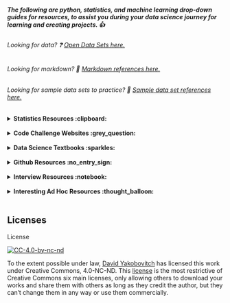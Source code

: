 ##### The following are python, statistics, and machine learning drop-down guides for resources, to assist you during your data science journey for learning and creating projects.  :thumbsup:

<p style="text-align: center;">

###### Looking for data? :question: [Open Data Sets here.](https://github.com/davidyakobovitch/open_data_sets)
</p>

<p style="text-align: center;">

###### Looking for markdown? :notebook_with_decorative_cover: [Markdown references here.](https://github.com/davidyakobovitch/markdown_reference)
</p>

<p style="text-align: center;">

###### Looking for sample data sets to practice? :file_folder: [Sample data set references here.](https://github.com/davidyakobovitch/sample_data_sets)
</p>

<details>
  <summary><strong>Statistics Resources :clipboard:</strong></summary>

1. [Intro to Stats Learning](http://www-bcf.usc.edu/~gareth/ISL/)
2. [Fundamental Statistics](https://sites.google.com/site/fundamentalstatistics/chapter1)
3. [Online Stats](http://onlinestatbook.com/2/)
4. [Practical Statistics](https://www.amazon.com/Practical-Statistics-Data-Scientists-Essential/dp/1491952962/ref=sr_1_4?ie=UTF8&qid=1521666554&sr=8-4&keywords=statistics)
5. [Stats in Nutshell](https://www.amazon.com/Statistics-Nutshell-Desktop-Quick-Reference/dp/1449316824/ref=sr_1_2?ie=UTF8&qid=1521666535&sr=8-2&keywords=stats+nutshell)
</details>
<br>
<details>
  <summary><strong>Code Challenge Websites :grey_question:</strong></summary>
  
1. [Code Wars](https://www.codewars.com/)
2. [Hacker Rank](https://www.hackerrank.com/)
3. [Project Euler](https://projecteuler.net/)
</details>
<br>
<details>
  <summary><strong>Data Science Textbooks :sparkles:</strong></summary>
  
1. [Data Analysis](https://www.amazon.com/Python-Data-Analysis-Wrangling-IPython/dp/1491957662/ref=sr_1_3?ie=UTF8&qid=1526338387&sr=8-3&keywords=python+data+analysis) and [Github Repo](https://github.com/wesm/pydata-book)
2. [Feature Engineering](https://www.amazon.com/Feature-Engineering-Made-Easy-Identify/dp/1787287602/ref=sr_1_1_sspa?ie=UTF8&qid=1526338359&sr=8-1-spons&keywords=feature+engineering&psc=1) and [Github Repo](https://github.com/divyasusarla/features)
3. [Machine Learning](https://www.amazon.com/Hands-Machine-Learning-Scikit-Learn-TensorFlow/dp/1491962291/ref=sr_1_1?ie=UTF8&qid=1526338338&sr=8-1&keywords=hands+on+machine+learning) and [Github Repo](https://github.com/ageron/handson-ml)
4. [Python Data Science Handbook](https://www.amazon.com/Python-Data-Science-Handbook-Essential/dp/1491912057/ref=sr_1_1?ie=UTF8&qid=1526338596&sr=8-1&keywords=python+data+science+handbook) and [Github Repo](https://github.com/jakevdp/PythonDataScienceHandbook)
5. [Introduction to ML/Deep Learning](https://www.amazon.com/Python-Machine-Learning-scikit-learn-TensorFlow-ebook/dp/B0742K7HYF/ref=sr_1_10?s=digital-text&ie=UTF8&qid=1527783430&sr=1-10&keywords=Natural+Language+Processing++Python) and [Github Repo](https://github.com/rasbt/python-machine-learning-book-2nd-edition)
6. [Deep Learning with Python](https://www.amazon.com/Deep-Learning-Python-Francois-Chollet/dp/1617294438/ref=sr_1_3?ie=UTF8&qid=1527956593&sr=8-3&keywords=deep+learning+with+python) and [Github Repo](https://github.com/fchollet/deep-learning-with-python-notebooks)
7. [Tensorflow Deep Learning Cookbook](https://www.amazon.com/TensorFlow-Deep-Learning-Cookbook-artificial-intelligence/dp/1788293592/ref=sr_1_1_sspa?ie=UTF8&qid=1527956778&sr=8-1-spons&keywords=TensorFlow+Deep+Learning+Cookbook&psc=1) and [Github Repo](https://github.com/agulli/tensorflowCookbook)
8. [Image Processing - Python](https://www.amazon.com/Machine-Learning-OpenCV-Intelligent-processing-ebook/dp/B0713QL4T3/ref=sr_1_6?ie=UTF8&qid=1527956819&sr=8-6&keywords=deep+learning+for+computer+vision+with+python) and [Github Repo](https://github.com/mbeyeler/opencv-machine-learning)
</details>

<br>
<details>
  <summary><strong>Github Resources :no_entry_sign:</strong></summary>

1. [Software Carpentry](http://swcarpentry.github.io/git-novice/)
2. [Github Lab](https://lab.github.com/)
3. [Toptal Git Tips](https://www.toptal.com/git/tips-and-practices)
4. [Advanced Git](https://www.toptal.com/git/the-advanced-git-guide)
5. [Atlassian Version Control](https://www.atlassian.com/git/tutorials/what-is-version-control)
</details>

<br>
<details>
  <summary><strong>Interview Resources :notebook:</strong></summary>

1. [Tech Interview Handbook](https://github.com/yangshun/tech-interview-handbook)
2. [Cracking DS Interview](https://github.com/hopelessoptimism/cracking-the-data-science-interview)
3. [Springboard](https://www.springboard.com/blog/data-science-interviews-lessons/)
4. [DS Preparation](http://www.acheronanalytics.com/acheron-blog/how-to-prepare-for-a-data-science-interview)
5. [100 DS Questions](https://www.dezyre.com/article/100-data-science-interview-questions-and-answers-general-for-2018/184)
6. [100 Numpy Exercises](https://github.com/rougier/numpy-100)
7. [100 Data Analyst Questions](https://www.dezyre.com/article/data-analyst-interview-questions-to-prepare-for-in-2018/324)
</details>

<br>
<details>
  <summary><strong>Interesting Ad Hoc Resources :thought_balloon:</strong></summary>

1. [Awful AI](https://github.com/daviddao/awful-ai)
2. [Curated Data Science Blogs](https://github.com/rushter/data-science-blogs)
3. [Awesome ML Resources](https://github.com/josephmisiti/awesome-machine-learning)
4. [Share Code - Binder](https://mybinder.org/)
5. [Share Code - Gist](https://gist.github.com/)
6. [Visual Studio Code Editor](https://code.visualstudio.com/)
</details>
<br>

## Licenses
License

[![CC-4.0-by-nc-nd](https://licensebuttons.net/l/by-nc-nd/3.0/88x31.png)](https://creativecommons.org/licenses/by-nc-nd/4.0/)

To the extent possible under law, [David Yakobovitch](http://davidyakobovitch.com/) has licensed this work under Creative Commons, 4.0-NC-ND.  This [license](https://creativecommons.org/licenses/by-nc-nd/4.0/) is the most restrictive of Creative Commons six main licenses, only allowing others to download your works and share them with others as long as they credit the author, but they can’t change them in any way or use them commercially.
